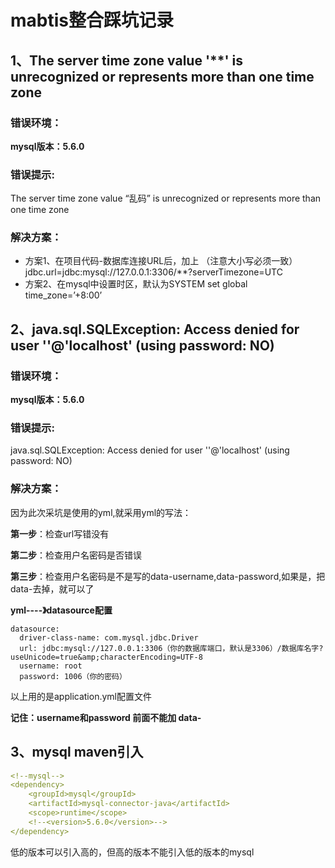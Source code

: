 # mabtis整合踩坑记录

## 1、The server time zone value '**' is unrecognized or represents more than one time zone

### 错误环境：

**mysql版本：5.6.0**

### 错误提示:

The server time zone value “乱码” is unrecognized or represents more than one time zone

### 解决方案：

- 方案1、在项目代码-数据库连接URL后，加上 （注意大小写必须一致） 
  jdbc.url=jdbc:mysql://127.0.0.1:3306/**?serverTimezone=UTC
- 方案2、在mysql中设置时区，默认为SYSTEM 
  set global time_zone=’+8:00’



## 2、java.sql.SQLException: Access denied for user ''@'localhost' (using password: NO)

### 错误环境：

**mysql版本：5.6.0**

### **错误提示:**

java.sql.SQLException: Access denied for user ''@'localhost' (using password: NO)

### 解决方案：

因为此次采坑是使用的yml,就采用yml的写法：

**第一步**：检查url写错没有

**第二步**：检查用户名密码是否错误

**第三步**：检查用户名密码是不是写的data-username,data-password,如果是，把data-去掉，就可以了



**yml----》datasource配置**

```
datasource:
  driver-class-name: com.mysql.jdbc.Driver
  url: jdbc:mysql://127.0.0.1:3306（你的数据库端口，默认是3306）/数据库名字?useUnicode=true&amp;characterEncoding=UTF-8
  username: root
  password: 1006（你的密码）
```

以上用的是application.yml配置文件

**记住：username和password 前面不能加 data-**



## 3、mysql maven引入

```yaml
<!--mysql-->
<dependency>
    <groupId>mysql</groupId>
    <artifactId>mysql-connector-java</artifactId>
    <scope>runtime</scope>
    <!--<version>5.6.0</version>-->
</dependency>
```

低的版本可以引入高的，但高的版本不能引入低的版本的mysql